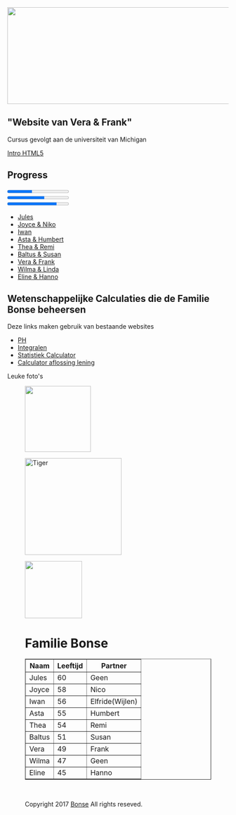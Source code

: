 <html lang="en">

<head>
<title> WEBSITE IN NOTEPAD</title>
<div id ="container">  
<div> <img src="http://www.odbornecasopisy.cz/imagesold/e1206481.gif" height="220px" width="1780px" >
</div> 
<div id="navigation">

<link rel="stylesheet" type="text/css" href="css/legend.css"/>
</head>

<body>
<div id="embedded">
<h2> "Website van Vera & Frank"</h2>
<p id="relative">Cursus gevolgt aan de universiteit van Michigan</p>
<a href="https://www.coursera.org/account/accomplishments/records/N3CVU9CPD8GP">
Intro HTML5 </a>

<h2> Progress</h2>
<progress max="100" value="40"></progress><br>
<progress max="100" value="60"></progress><br>
<progress max="100" value="80"></progress><br>





<ul id="navmenu">
<li> <a href="https://www.youtube.com/watch?v=RsKqMNDoR4o&list=RDRsKqMNDoR4o"> Jules </a></li>
<li> <a href="https://www.youtube.com/watch?v=JM_R1R28kLM"> Joyce & Niko</a></li>
<li> <a href="https://www.youtube.com/watch?v=8kAU3B9Pi_U"> Iwan  </a></li>
<li> <a href="https://www.youtube.com/watch?v=YXnjy5YlDwk/"> Asta & Humbert </a></li>
<li> <a href="https://video.search.yahoo.com/video/play;_ylt=A0LEVjpmQYVYSGMAql0PxQt.;_ylu=X3oDMTBsa3ZzMnBvBHNlYwNzYwRjb2xvA2JmMQR2dGlkAw--?p=in+the+jungle+the+lion+sleep+tonight+youtube&tnr=21&vid=f92b1540dfbf975cbc67c8b6570ad7c0&l=162&turl=http%3A%2F%2Fts2.mm.bing.net%2Fth%3Fid%3DOVP.Vcde33f42c9de803dc323b46d06b50ceb%26pid%3D15.1&sigi=12bsm9njd&rurl=https%3A%2F%2Fwww.youtube.com%2Fwatch%3Fv%3D_LBmUwi6mEo&sigr=11bfdsidt&tt=b&tit=The+Tokens+-+The+Lion+Sleeps+Tonight&sigt=114bqkdpo&back=https%3A%2F%2Fsearch.yahoo.com%2Fyhs%2Fsearch%3Fp%3Din%2Bthe%2Bjungle%2Bthe%2Blion%2Bsleep%2Btonight%2Byouyube%26type%3Dlvs__webcompa__1_0__ya__ch_WCYID10285__170106__yaff%26hspart%3Dlvs%26hsimp%3Dyhs-awc%26fr%3Dyhs-lvs-awc%26ei%3DUTF-8&sigb=15ssnlm98&hspart=lvs&hsimp=yhs-awc">Thea & Remi</a></li>
<li> <a href="https://www.youtube.com/watch?v=dHxtYi68qWs">Baltus & Susan</a></li>
<li> <a href="https://www.youtube.com/watch?v=gQK9k42ongU">Vera & Frank</a></li>
<li> <a href="https://www.youtube.com/watch?v=S4ZWD_0VRK8">Wilma & Linda</a></li>
<li> <a href="https://www.youtube.com/watch?v=VJaRBKPX9pM"> Eline & Hanno</a></li>

</ul>
<div id="relative">
<h2>Wetenschappelijke Calculaties die de Familie Bonse beheersen </h2>
<p>Deze links maken gebruik van bestaande websites </p>

<div id="navigation">
<ul id="navmenu">
<li> <a href="http://www.sensorex.com/ph-calculator/"> PH</a></li>
<li><a href="http://www.wolframalpha.com/widget/widgetPopup.jsp?p=v&id=d56e8a800745244232d295d3eae74aae&title=Area%20under%20the%20Curve%20Calculator&theme=blue&i0=x^2-4&i1=-2&i2=2&podSelect=&includepodid=Input&includepodid=VisualRepresentationOfTheIntegral&showAssumptions=1&showWarnings=1">Integralen</a></li> 
<li> <a href="http://vassarstats.net/tabs.html"> Statistiek Calculator </a></li> 
<li> <a href="http://www.mycalculators.com/ca/loancalcm.html"> Calculator aflossing lening </a></li>
</ul>
</div>


</div>
<div id="banner"> </div>
<p>Leuke foto's<br> </p>
<div id="content_area">

<div id="sidebar">
<figure>

<img src="http://i.myegy.to/images/eb5a0492a4aa.original.jpeg" width="150px">

<img src="https://encrypted-tbn0.gstatic.com/images?q=tbn:ANd9GcTTTXNwyKlYYgb7sawKl7TcnOHKTkUpF63NVePmm9e9yjfEcbLQSg "
width="220px" alt="Tiger">
 
<img src="https://s-media-cache-ak0.pinimg.com/736x/9d/22/f2/9d22f2d0f44742b03134747cf338ca67.jpg" width="130px">


<br>
<h1> Familie Bonse</h1>
<table border="1">
<tr><th>Naam</td><th>Leeftijd</th><th>Partner</th></tr>
<tr><td rowspan="1">Jules</td><td>60</td><td>Geen</td></tr>
<tr><td>Joyce</td><td>58</td><td>Nico</td></tr>
<tr><td>Iwan</td><td>56</td><td>Elfride(Wijlen)</td></tr>
<tr><td>Asta</td><td>55</td><td>Humbert</td></tr>
<tr><td>Thea</td><td>54</td><td>Remi</td></tr>
<tr><td>Baltus</td><td>51</td><td>Susan</td></tr>
<tr><td>Vera</td><td>49</td><td>Frank</td></tr>
<tr><td>Wilma</td><td>47</td><td>Geen</td></tr>
<tr><td>Eline</td><td>45</td><td>Hanno</td></tr>
</table><br>

<div id="footer">
<p> Copyright 2017 <a href="htt7p://www.smtutot.com/html5" target="_blank" >Bonse</a> All rights reseved.</p>
